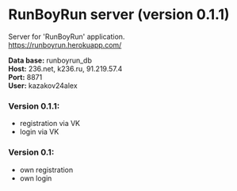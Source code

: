 # RunBoyRun server (version 0.1.1)
Server for 'RunBoyRun' application. <br/>
https://runboyrun.herokuapp.com/

**Data base:** runboyrun_db  <br/>
**Host:** 236.net, k236.ru, 91.219.57.4 <br/>
**Port:** 8871 <br/>
**User:** kazakov24alex <br/>

### Version 0.1.1:
- registration via VK
- login via VK

### Version 0.1:
- own registration
- own login
